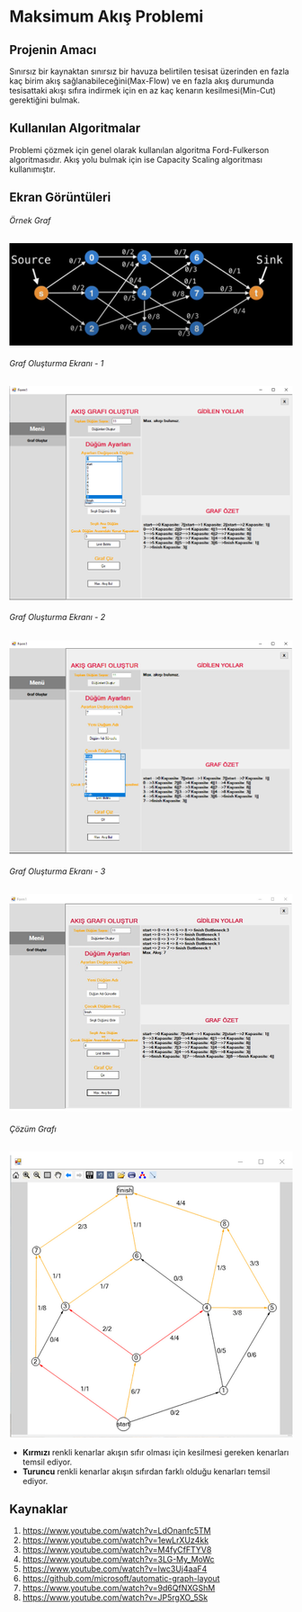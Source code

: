 # Maksimum Akış Problemi

## Projenin Amacı
Sınırsız bir kaynaktan sınırsız bir havuza belirtilen tesisat üzerinden en fazla kaç birim akış sağlanabileceğini(Max-Flow) ve en fazla akış durumunda tesisattaki akışı sıfıra indirmek için en az kaç kenarın kesilmesi(Min-Cut) gerektiğini bulmak.

## Kullanılan Algoritmalar
Problemi çözmek için genel olarak kullanılan algoritma Ford-Fulkerson algoritmasıdır. Akış yolu bulmak için ise Capacity Scaling algoritması kullanımıştır.

## Ekran Görüntüleri

###### Örnek Graf
![graf1](screenshots/exampleGraph.jpg)

###### Graf Oluşturma Ekranı - 1
![menu1](screenshots/mainmenu3.jpg)

###### Graf Oluşturma Ekranı - 2
![menu2](screenshots/mainmenu4.jpg)

###### Graf Oluşturma Ekranı - 3
![menu2](screenshots/mainmenu2.jpg)

###### Çözüm Grafı
![graf2](screenshots/solutionGraph.jpg)


- **Kırmızı** renkli kenarlar akışın sıfır olması için kesilmesi gereken kenarları temsil ediyor.
- **Turuncu** renkli kenarlar akışın sıfırdan farklı olduğu kenarları temsil ediyor.

## Kaynaklar
1. https://www.youtube.com/watch?v=LdOnanfc5TM
2. https://www.youtube.com/watch?v=1ewLrXUz4kk
3. https://www.youtube.com/watch?v=M4fyCfFTYV8
4. https://www.youtube.com/watch?v=3LG-My_MoWc
5. https://www.youtube.com/watch?v=Iwc3Uj4aaF4
6. https://github.com/microsoft/automatic-graph-layout
7. https://www.youtube.com/watch?v=9d6QfNXGShM
8. https://www.youtube.com/watch?v=JP5rgXO_5Sk
